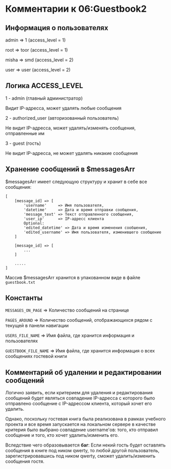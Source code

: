 # Комментарии к 06:Guestbook2

## Информация о пользователях

admin => 1 (access_level = 1)

root  => toor (access_level = 1)

misha => smd (access_level = 2)

user  => user (access_level = 2)

## Логика ACCESS_LEVEL

1 - admin (главный администратор)

Видит IP-адресса, может удалять любые сообщения

2 - authorized_user (авторизованный пользователь)

Не видит IP-адресса, может удалять/изменять сообщения, отправленные им

3 - guest (гость)

Не видит IP-адресса, не может удалять никакие сообщения

## Хранение сообщений в $messagesArr

$messagesArr имеет следующую структуру и хранит в себе все сообщения:

```
[
    [message_id] => [
        'username'     => Имя пользователя,
        'datetime'     => Дата и время отправки сообщения,
        'message_text' => Текст отправленного сообщения,
        'user_ip'      => IP-адресс клиента
        Optional:
        'edited_datetime' => Дата и время изменения сообшения,
        'edited_username' => Имя пользователя, изменившего сообщение
    ]

    [message_id] => [
        ...
    ]

    .....
]
```

Массив $messagesArr хранится в упакованном виде в файле ```guestbook.txt```

## Константы

```MESSAGES_ON_PAGE```    => Количество сообщений на странице

```PAGES_AROUND```        => Количество сообщений, отображающихся рядом с текущей в панели навигации

```USERS_FILE_NAME```     => Имя файла, где хранится информация и пользователях

```GUESTBOOK_FILE_NAME``` => Имя файла, где хранится информация о всех сообщениях гостевой книги

## Комментарий об удалении и редактировании сообщений

Логично заявить, если критерием для удаления и редактирования сообщений будет являться совпадение IP-адресса
с которого было отправлено сообщение с IP-адрессом клиента, который хочет его удалить.

Однако, поскольку гостевая книга была реализована в рамках учебного проекта и все время запускается на локальном сервере
в качестве критерия было выбрано совпадение username'ов: того, кто отправил сообщение и того, кто хочет удалить/изменить его.

Вследствие чего образовывается **баг**:
Если некий гость будет оставлять сообщения в книге под ником qwerty, то любой другой
пользователь, зарегистрировавшись под ником qwerty, сможет удалить/изменить сообщения гостя.
